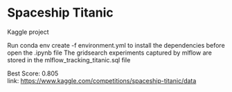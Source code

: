 # Spaceship Titanic
Kaggle project

Run conda env create -f environment.yml to install the dependencies before open the .ipynb file
The gridsearch experiments captured by mlflow are stored in the mlflow_tracking_titanic.sql file

Best Score: 0.805 </br>
link: https://www.kaggle.com/competitions/spaceship-titanic/data
